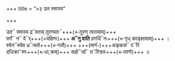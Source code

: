 +++
title = "०३ उत स्मास्य"

+++

उत᳓ स्मास्य द्र᳓वतस् तुरण्यतः᳓+++(←तुरण् त्वरायाम्)+++  
पर्णं᳓ न᳓ वे᳓र्+++(=पक्षिणः)+++ **अ᳓नु वाति** प्रगर्धि᳓नः+++(←गृध् काङ्क्षायाम्)+++ ।  
श्येन᳓स्येव ध्र᳓जतो+++(←गतौ)+++ +++(मार्ग-)+++अङ्कसं᳓ प᳓रि  
दधिक्रा᳓व्णः+++(←धा,क्रम्)+++ सहो᳓र्जा᳓ त᳓रित्रतः+++(←तरणे)+++ ॥
